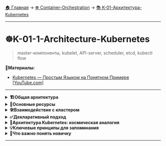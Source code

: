 [🏠 Главная](../../README.md) → [☸️ Container-Orchestration](../../README.md#-container-orchestration) → [📚 K-01-Архитектура-Kubernetes](../../README.md#-k-01-архитектура-kubernetes)

---

# ☸️K-01-1-Architecture-Kubernetes
>master-компоненты, kubelet, API-server, scheduler, etcd, kubectl flow

📗**Материалы:**
- [Kubernetes — Простым Языком на Понятном Примере [YouTube.com]](https://www.youtube.com/watch?v=TwyhnBDOHPw)

---

<details>
<summary><b>🏗️Общая архитектура</b></summary>

---

Архитектура Kubernetes проще, чем кажется - вы **не взаимодействуете напрямую с нодами**. Вся работа осуществляется через:

- **Dashboard** - веб-панель управления
- **API** - программный интерфейс  
- **kubectl** - инструмент командной строки

<img src="../img/k8s_cluster_scheme.png" alt="k8s_cluster_scheme" width="700">

---

## 🎯Control Plane (Master Node) - управляющие узлы

Запускают компоненты управления:

- **kube-apiserver** - API-сервер (единая точка входа)
- **kube-scheduler** - планировщик (распределение Pod'ов по нодам)
- **kube-controller-manager** - менеджер контроллеров (управление состоянием)
- **etcd** - распределенное key-value хранилище состояния кластера
- **cloud-controller-manager** - интеграция с облачными провайдерами (опционально)

---

## ⚙️Worker Nodes - рабочие узлы

Запускают приложения и дополнительные компоненты:

- **kubelet** - агент, выполняющий инструкции от Control Plane
- **kube-proxy** - сетевой прокси (маршрутизация трафика между сервисами)
- **Container Runtime** - docker, containerd, CRI-O (запуск контейнеров)
- **Плагины** - сетевое взаимодействие, мониторинг, логирование

---

</details>

<details>
<summary><b>🧱Основные ресурсы</b></summary>

---

Ресурсы Kubernetes - это **строительные блоки** для запуска приложений в кластере.

### 🎯Основные объекты управления

#### Pods
- **Минимальная сущность** для развертывания
- Один или несколько контейнеров
- Общие сеть и хранилище

#### ReplicaSets
- **Гарантирует количество** запущенных Pod'ов
- Замена Replication Controller
- Самовосстановление при сбоях

#### Deployments
- **Декларативные обновления** Pod'ов и ReplicaSets
- История изменений и откат
- Рекомендуемый способ управления приложениями

#### StatefulSets
- Для приложений **с сохранением состояния**
- Устойчивые идентификаторы и хранилище
- Базы данных, кэши

#### DaemonSet
- **По одному Pod'у на ноде**
- Агенты мониторинга, логгирования
- Обязательные сервисы на каждой ноде

#### Jobs/CronJob
- **Задачи с завершением**
- Одноразовые или периодические задания
- Миграции БД, обработка данных

---

### 🏷️Организация и идентификация

#### Labels and Selectors
```yaml
metadata:
  labels:
    app: frontend
    tier: web
```

- **Пары ключ/значение** для идентификации объектов
- **Селекторы** для поиска и группировки

#### Namespaces
```bash
kubectl create namespace development
kubectl get pods -n development
```

- **Виртуальные кластеры** в физическом кластере
- Изоляция сред (dev/staging/prod)
- Разделение доступа между командами

---

### 🌐Сеть и конфигурация

#### Services
- **Абстракция доступа** к набору Pod'ов
- Балансировка нагрузки
- Постоянный IP и DNS-имя

#### Annotations
```yaml
metadata:
  annotations:
    description: "Production database"
    version: "2.1"
```

- **Произвольные метаданные**
- Информация для инструментов
- Не для идентификации

#### ConfigMaps
- **Внешняя конфигурация** приложений
- Отделение конфига от образов
- Переопределение параметров

#### Secrets
```yaml
apiVersion: v1
kind: Secret
metadata:
  name: db-secret
type: Opaque
data:
  password: cGFzc3dvcmQ=
```

- **Хранение конфиденциальной информации**
- Пароли, токены, SSH-ключи
- Безопасное распределение секретов

---

</details>

<details>
<summary><b>🛠️Взаимодействие с кластером</b></summary>

---

### Основные команды kubectl

```bash
# Просмотр ресурсов
kubectl get pods
kubectl get deployments
kubectl get services

# Создание ресурсов
kubectl create -f deployment.yaml
kubectl apply -f configmap.yaml

# Управление приложениями
kubectl scale deployment frontend --replicas=5
kubectl rollout status deployment/backend

# Отладка
kubectl describe pod frontend-pod
kubectl logs frontend-pod
kubectl exec -it frontend-pod -- /bin/bash
```

---

</details>

<details>
<summary><b>✅Декларативный подход</b></summary>

---

Вместо последовательности команд описываем **желаемое состояние**:

```yaml
apiVersion: apps/v1
kind: Deployment
metadata:
  name: nginx-deployment
spec:
  replicas: 3
  selector:
    matchLabels:
      app: nginx
  template:
    metadata:
      labels:
        app: nginx
    spec:
      containers:
      - name: nginx
        image: nginx:1.20
        ports:
        - containerPort: 80
```

Kubernetes сам приведет текущее состояние к желаемому.

---

</details>

<details>
<summary><b>🚀Архитектура Kubernetes: космическая аналогия</b></summary>

---

<img src="img/k8s_space_station.jpg" alt="" width="700">

Представь, что Kubernetes — это галактическая станция, управляющая флотом контейнеровозов.

Есть два типа кораблей:

- **Контейнеровозы (worker nodes)** — рабочие корабли, которые перевозят контейнеры с приложениями.

- **Командная станция (master node)** — управляет всем флотом: планирует маршруты, следит за состоянием кораблей и координирует работу.

---

#### Компоненты Control Plane (Master)

- **ETCD** — NoSQL база данных, где хранится всё состояние кластера: какие контейнеры где, какие ноды активны и т.д.  
- **Kube-apiserver** — центральная диспетчерская. Через него общаются все компоненты и пользователи.  
- **Scheduler** — решает, на какую ноду отправить новый контейнер, учитывая ресурсы и политики (`taints`, `affinity` и др.) 
- **Controller Manager** — объединяет разные контроллеры, которые следят за стабильностью кластера:  
  - `node-controller` следит за состоянием нод,  
  - `replication-controller` раньше поддерживал нужное число Pod’ов,  
    но сейчас **заменён на ReplicaSet и Deployment**, которые делают то же самое, но гибче и современнее.  

---

#### Компоненты Worker Node

- **Kubelet** — капитан корабля. Получает приказы от станции, запускает контейнеры и отчитывается о состоянии.  
- **Kube-proxy** — обеспечивает связь между контейнерами на разных нодах, управляя сетевыми правилами.  
- **Container Runtime** — движок, который запускает контейнеры (Docker, ContainerD, CRI-O).  

---

### 🎯 Соответствие терминов

| Космическая аналогия | Kubernetes компонент | Роль |
|---------------------|---------------------|------|
| Командная станция | Control Plane | Управление флотом |
| Контейнеровоз | Worker Node | Выполнение задач |
| Капитан корабля | Kubelet | Управление контейнерами |
| Центральная диспетчерская | kube-apiserver | Координация |
| Штурман | kube-scheduler | Планирование маршрутов |
| Архив станции | etcd | Хранение состояния |
| Офицер связи | kube-proxy | Сетевая коммуникация |

---

### 🔄 Процесс запуска приложения
Пользователь → kubectl apply → API Server → etcd
↓
Scheduler → Назначение ноды → API Server → etcd
↓
Kubelet (на ноде) → Container Runtime → Запуск Pod

text

---

</details>

<details>
<summary><b>💡Ключевые принципы для запоминания</b></summary>

---

1. **✅Декларативность** - описываем "что", а не "как"
2. **✅Самовосстановление** - автоматическое поддержание состояния  
3. **✅Масштабируемость** - легко увеличить/уменьшить нагрузку
4. **✅Переносимость** - одинаково работает везде
5. **✅Модульность** - компоненты независимы и заменяемы

---

</details>

<details>
<summary><b>🎯Что важно понять новичку</b></summary>

---

- **🔹Pods** - базовые "кирпичики" приложений
- **🚀Deployments** - основной способ управления
- **🌐Services** - как приложения общаются между собой  
- **📁Namespaces** - организация и изоляция
- **⚡kubectl** - основной инструмент управления

> 💡**Совет:** Не пытайтесь запомнить все сразу! Начинайте с Pods → Deployments → Services, остальное придет с практикой.

> 🎯 **Практический совет:** При отладке проблем всегда начинайте с:
```bash
kubectl get nodes          # Проверить состояние нод
kubectl get pods -A        # Общий обзор всех Pod'ов
kubectl describe pod <pod-name>  # Детальная информация о Pod'е
```

</details>

---